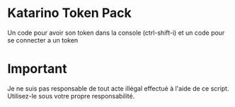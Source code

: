 # Katarino Token Pack
Un code pour avoir son token dans la console (ctrl-shift-i) et un code pour se connecter a un token

# Important
Je ne suis pas responsable de tout acte illégal effectué à l'aide de ce script. Utilisez-le sous votre propre responsabilité.
